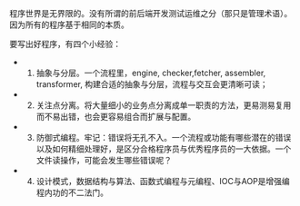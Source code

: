 程序世界是无界限的。没有所谓的前后端开发测试运维之分（那只是管理术语）。因为所有的程序基于相同的本质。

要写出好程序，有四个小经验：
- 1.  抽象与分层。一个流程里，engine, checker,fetcher, assembler, transformer, 构建合适的抽象与分层，流程与交互会更清晰可读；
- 2. 关注点分离。将大量细小的业务点分离成单一职责的方法，更易测易复用而不易出错，也会更容易组合而扩展与配置。
- 3. 防御式编程。牢记：错误将无孔不入。一个流程或功能有哪些潜在的错误以及如何精细处理好，是区分合格程序员与优秀程序员的一大依据。一个文件读操作，可能会发生哪些错误呢？
- 4. 设计模式，数据结构与算法、函数式编程与元编程、IOC与AOP是增强编程内功的不二法门。